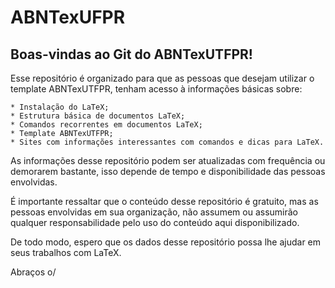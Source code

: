 # ABNTexUFPR

## Boas-vindas ao Git do ABNTexUTFPR!

Esse repositório é organizado para que as pessoas que desejam utilizar o template ABNTexUTFPR, tenham acesso à informações básicas sobre:

	* Instalação do LaTeX;
	* Estrutura básica de documentos LaTeX;
	* Comandos recorrentes em documentos LaTeX;
	* Template ABNTexUTFPR;
	* Sites com informações interessantes com comandos e dicas para LaTeX.

As informações desse repositório podem ser atualizadas com frequência ou demorarem bastante, isso depende de tempo e disponibilidade das pessoas envolvidas.

É importante ressaltar que o conteúdo desse repositório é gratuito, mas as pessoas envolvidas em sua organização, não assumem ou assumirão qualquer responsabilidade pelo uso do conteúdo aqui disponibilizado.

De todo modo, espero que os dados desse repositório possa lhe ajudar em seus trabalhos com LaTeX.

Abraços o/
